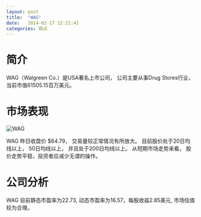 ```yaml
---
layout: post
title:  "WAG"
date:   2014-02-17 12:21:41
categories: 观点
---
```


# 简介
WAG（Walgreen Co.）是USA著名上市公司，
公司主要从事Drug Stores行业，当前市值61505.15百万美元。

# 市场表现

![WAG](http://finviz.com/chart.ashx?t=WAG&ty=c&ta=1&p=d&s=l)

WAG 昨日收盘价 $64.79，
交易量较正常情况有所放大。
目前股价处于20日均线以上，
50日均线以上，
并且处于200日均线以上。
从短期市场走势来看，
股价走势平稳，投资者应减少无谓的操作。

# 公司分析
WAG 目前静态市盈率为22.73, 动态市盈率为16.57，每股收益2.85美元,
市场估值较为合理。
